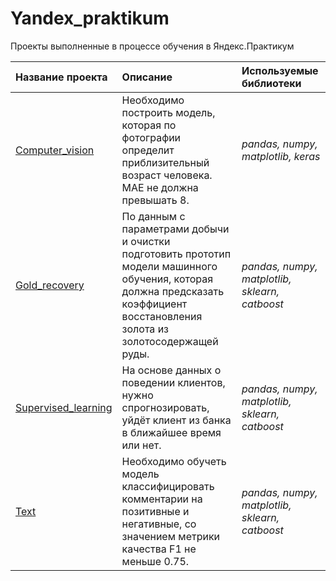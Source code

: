 # Yandex_praktikum
Проекты выполненные в процессе обучения в Яндекс.Практикум


| Название проекта | Описание | Используемые библиотеки | 
| :---------------------- | :---------------------- | :---------------------- |
| [Computer_vision](computer_vision) | Необходимо построить модель, которая по фотографии определит приблизительный возраст человека. MAE не должна превышать 8.| *pandas, numpy, matplotlib, keras* |
| [Gold_recovery](gold_recovery) | По данным с параметрами добычи и очистки подготовить прототип модели машинного обучения, которая должна предсказать коэффициент восстановления золота из золотосодержащей руды.| *pandas, numpy, matplotlib, sklearn, catboost* |
| [Supervised_learning](supervised_learning) | На основе данных о поведении клиентов, нужно спрогнозировать, уйдёт клиент из банка в ближайшее время или нет.| *pandas, numpy, matplotlib, sklearn, catboost* |
| [Text](Text) | Необходимо обучеть модель классифицировать комментарии на позитивные и негативные, со значением метрики качества F1 не меньше 0.75.| *pandas, numpy, matplotlib, sklearn, catboost* |

